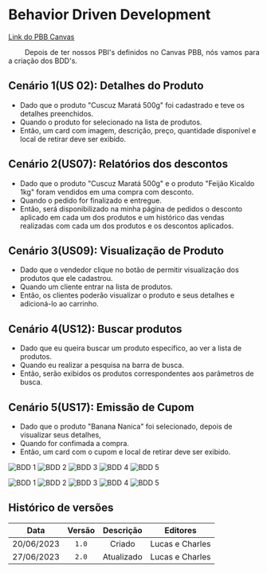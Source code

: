 # Behavior Driven Development

<a href="https://app.mural.co/invitation/mural/charlesserafimmorais8192/1685913080687?sender=uf6ab60b0f576c6cf0a879828&key=4a0d91ee-5e02-4443-aba7-96d2aaefca59">Link do PBB Canvas</a>

<p align="justify"> &emsp;&emsp;
Depois de ter nossos PBI's definidos no Canvas PBB, nós vamos para a criação dos BDD's.</p>

## Cenário 1(US 02): Detalhes do Produto

- Dado que o produto "Cuscuz Maratá 500g" foi cadastrado e teve os detalhes preenchidos.
- Quando o produto for selecionado na lista de produtos.
- Então, um card com imagem, descrição, preço, quantidade disponível e local de retirar deve ser exibido.

## Cenário 2(US07): Relatórios dos descontos

- Dado que o produto "Cuscuz Maratá 500g" e o produto "Feijão Kicaldo 1kg" foram vendidos em uma compra com desconto.
- Quando o pedido for finalizado e entregue.
- Então, será disponibilizado na minha página de pedidos o desconto aplicado em cada um dos produtos e um histórico das vendas realizadas com cada um dos produtos e os descontos aplicados.

## Cenário 3(US09): Visualização de Produto

- Dado que o vendedor clique no botão de permitir visualização dos produtos que ele cadastrou.
- Quando um cliente entrar na lista de produtos.
- Então, os clientes poderão visualizar o produto e seus detalhes e adicioná-lo ao carrinho.

## Cenário 4(US12): Buscar produtos

- Dado que eu queira buscar um produto especifico, ao ver a lista de produtos.
- Quando eu realizar a pesquisa na barra de busca.
- Então, serão exibidos os produtos correspondentes aos parâmetros de busca.

## Cenário 5(US17): Emissão de Cupom

- Dado que o produto "Banana Nanica" foi selecionado, depois de visualizar seus detalhes,
- Quando for confimada a compra.
- Então, um card com o cupom e local de retirar deve ser exibido.

![BDD 1](https://raw.githubusercontent.com/mdsreq-fga-unb/2023.1-VenciNaPromo/main/ghpages/assets/images/BDD/BDD1.png)
![BDD 2](https://raw.githubusercontent.com/mdsreq-fga-unb/2023.1-VenciNaPromo/main/ghpages/assets/images/BDD/BDD2.png)
![BDD 3](https://raw.githubusercontent.com/mdsreq-fga-unb/2023.1-VenciNaPromo/main/ghpages/assets/images/BDD/BDD3.png)
![BDD 4](https://raw.githubusercontent.com/mdsreq-fga-unb/2023.1-VenciNaPromo/main/ghpages/assets/images/BDD/BDD4.png)
![BDD 5](https://raw.githubusercontent.com/mdsreq-fga-unb/2023.1-VenciNaPromo/main/ghpages/assets/images/BDD/BDD5.png)

![BDD 1](https://raw.githubusercontent.com/mdsreq-fga-unb/2023.1-VenciNaPromo/main/ghpages/assets/images/BDD/BDD11.png)
![BDD 2](https://raw.githubusercontent.com/mdsreq-fga-unb/2023.1-VenciNaPromo/main/ghpages/assets/images/BDD/BDD22.png)
![BDD 3](https://raw.githubusercontent.com/mdsreq-fga-unb/2023.1-VenciNaPromo/main/ghpages/assets/images/BDD/BDD33.png)
![BDD 4](https://raw.githubusercontent.com/mdsreq-fga-unb/2023.1-VenciNaPromo/main/ghpages/assets/images/BDD/BDD44.png)
![BDD 5](https://raw.githubusercontent.com/mdsreq-fga-unb/2023.1-VenciNaPromo/main/ghpages/assets/images/BDD/BDD55.png)


## Histórico de versões

|  **Data**  |**Versão** |              **Descrição**                     |   **Editores**   |
| :--------: | :-------: | :-------------------------------------------------------: | :---------------: |
| 20/06/2023 |   `1.0`   | Criado                                  | Lucas e Charles   |
| 27/06/2023 |   `2.0`   | Atualizado          | Lucas e Charles   |